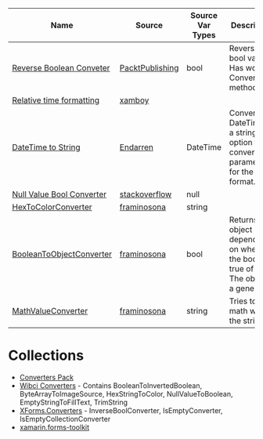 
|Name|Source|Source Var Types|Description|
|---|---|---|---|
|[Reverse Boolean Conveter](https://github.com/PacktPublishing/Mastering-Xamarin.Forms-Third-Edition/blob/master/Chapter%2006/TripLog/Converters/ReverseBooleanConverter.cs)|[PacktPublishing](https://github.com/PacktPublishing)|bool|Reverses bool value.  Has working ConvertBack method.
|[Relative time formatting](http://www.xamboy.com/2018/02/15/relative-time-formatting-in-xamarin-forms/)|[xamboy](http://www.xamboy.com/)
|[DateTime to String](https://github.com/Endarren/Xamarin.Forms_DateTimeConverter)|[Endarren](https://github.com/Endarren)|DateTime|Converts a DateTime to a string.  Has option for converter parameter for the format.
|[Null Value Bool Converter](https://stackoverflow.com/questions/44823518/how-to-check-object-null-value-in-xamarin-forms-data-trigger)|[stackoverflow](https://stackoverflow.com)|null
|[HexToColorConverter](https://github.com/framinosona/Converters/blob/master/src/FormsCommunityToolkit.Converters/HexToColorConverter.cs)|[framinosona](https://github.com/framinosona)|string
|[BooleanToObjectConverter](https://github.com/framinosona/Converters/blob/master/src/FormsCommunityToolkit.Converters/BooleanToObjectConverter.cs)|[framinosona](https://github.com/framinosona)|bool|Returns an object depending on whether the bool is true of false.  The object is a generic.
|[MathValueConverter](https://github.com/framinosona/Converters/blob/master/src/FormsCommunityToolkit.Converters/MathValueConverter.cs)|[framinosona](https://github.com/framinosona)|string|Tries to do math with the string.

# Collections
* [Converters Pack](https://github.com/TBertuzzi/Xamarin.Forms.ConvertersPack)
* [Wibci Converters](https://github.com/InquisitorJax/Wibci.Xamarin.Forms.Converters) - Contains BooleanToInvertedBoolean, ByteArrayToImageSource, HexStringToColor, NullValueToBoolean, EmptyStringToFillText, TrimString
* [XForms.Converters](https://github.com/XForms/XForms.Converters) - InverseBoolConverter, IsEmptyConverter, IsEmptyCollectionConverter
* [xamarin.forms-toolkit](https://github.com/jamesmontemagno/xamarin.forms-toolkit/tree/master/FormsToolkit/FormsToolkit/Converters)
